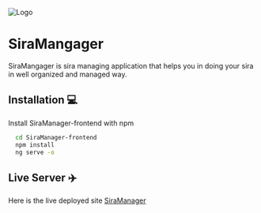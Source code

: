 ![Logo](https://firebasestorage.googleapis.com/v0/b/siramanager.appspot.com/o/sira_manager.png?alt=media&token=5ae0f10a-cc09-4464-b511-7547f9ac2011)

# SiraMangager
SiraMangager is sira managing application that helps you in doing your sira in well organized and managed way.

## Installation 💻

Install SiraManager-frontend with npm

```bash
  cd SiraManager-frontend
  npm install 
  ng serve -o
```

## Live Server ✈️

Here is the live deployed site
[SiraManager](https://siramanager-frontend.herokuapp.com/)

